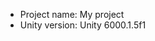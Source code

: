 <!-- UNITY CODE ASSIST INSTRUCTIONS START -->
- Project name: My project
- Unity version: Unity 6000.1.5f1
<!-- UNITY CODE ASSIST INSTRUCTIONS END -->